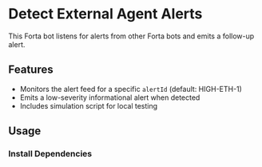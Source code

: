 # Detect External Agent Alerts

This Forta bot listens for alerts from other Forta bots and emits a follow-up alert.

## Features
- Monitors the alert feed for a specific `alertId` (default: HIGH-ETH-1)
- Emits a low-severity informational alert when detected
- Includes simulation script for local testing

## Usage

### Install Dependencies
